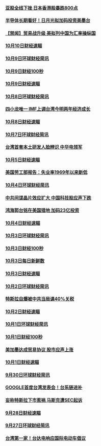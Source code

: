 #### [亚股全线下挫 日本香港股暴跌800点](../pages/news208/a1394956.md?t=10111534) 

#### [半导体长期看好！日月光拟加码投资美墨台](../pages/news208/a1394954.md?t=10111534) 

#### [【禁闻】贸易战升级 美拟列中国为汇率操纵国](../pages/news208/a1394887.md?t=10111534) 

#### [10月10日财经速瞄](../pages/news208/a1394883.md?t=10111534) 

#### [10月9日环球财经简讯](../pages/news208/a1394831.md?t=10111534) 

#### [10月9日财经100秒](../pages/news208/a1394812.md?t=10111534) 

#### [10月9日财经速瞄](../pages/news208/a1394741.md?t=10111534) 

#### [10月8日环球财经简讯](../pages/news208/a1394682.md?t=10111534) 

#### [四小龙唯一 IMF上调台湾今明两年经济成长](../pages/news208/a1394649.md?t=10111534) 

#### [10月8日财经速瞄](../pages/news208/a1394582.md?t=10111534) 

#### [10月7日环球财经简讯](../pages/news208/a1394527.md?t=10111534) 

#### [台湾首套本土研发人脸辨识 中华电领军](../pages/news208/a1394509.md?t=10111534) 

#### [10月5日财经速瞄](../pages/news208/a1394260.md?t=10111534) 

#### [美国劳工部报告：失业率1969年以来新低](../pages/news208/a1394221.md?t=10111534) 

#### [10月4日环球财经简讯](../pages/news208/a1394211.md?t=10111534) 

#### [中共间谍晶片效应扩大 中国科技股应声下跌](../pages/news208/a1394210.md?t=10111534) 

#### [鸿海郭台铭在美国猎地 加码23亿投资](../pages/news208/a1394184.md?t=10111534) 

#### [10月4日财经速瞄](../pages/news208/a1394104.md?t=10111534) 

#### [10月3日环球财经简讯](../pages/news208/a1394057.md?t=10111534) 

#### [10月3日财经100秒](../pages/news208/a1394034.md?t=10111534) 

#### [10月3日每日新鲜数](../pages/news208/a1393967.md?t=10111534) 

#### [10月3日财经速瞄](../pages/news208/a1393964.md?t=10111534) 

#### [10月2日环球财经简讯](../pages/news208/a1393924.md?t=10111534) 

#### [特斯拉自爆被中共当局课40%关税](../pages/news208/a1393910.md?t=10111534) 

#### [10月2日财经速瞄](../pages/news208/a1393834.md?t=10111534) 

#### [10月1日环球财经简讯](../pages/news208/a1393775.md?t=10111534) 

#### [10月1日财经100秒](../pages/news208/a1393754.md?t=10111534) 

#### [美加墨达成贸易协议 股市应声上涨](../pages/news208/a1393738.md?t=10111534) 

#### [10月1日财经速瞄](../pages/news208/a1393681.md?t=10111534) 

#### [9月30日环球财经简讯](../pages/news208/a1393638.md?t=10111534) 

#### [GOOGLE首度台湾发表会！台系链进补](../pages/news208/a1393612.md?t=10111534) 

#### [妄称特斯拉下市惹祸 马斯克遭SEC起诉](../pages/news208/a1393392.md?t=10111534) 

#### [9月28日财经速瞄](../pages/news208/a1393394.md?t=10111534) 

#### [9月27日环球财经简讯](../pages/news208/a1393337.md?t=10111534) 

#### [台湾第一家！台达电响应国际电动车倡议](../pages/news208/a1393319.md?t=10111534) 

